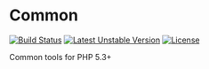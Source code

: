 Common
======

[![Build Status](https://travis-ci.org/andytruong/common.svg)](https://travis-ci.org/andytruong/common) [![Latest Unstable Version](https://poser.pugx.org/andytruong/common/v/unstable.png)](https://packagist.org/packages/andytruong/common) [![License](https://poser.pugx.org/andytruong/common/license.png)](https://packagist.org/packages/andytruong/common)

Common tools for PHP 5.3+
